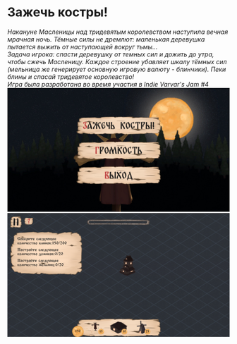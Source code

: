 
# Зажечь костры!
*Накануне Масленицы над тридевятым королевством наступила вечная мрачная ночь. Тёмные силы не дремлют:  маленькая деревушка  пытается выжить от наступающей вокруг тьмы...\
Задача игрока: спасти деревушку от темных сил и дожить до утра, чтобы сжечь Масленицу. Каждое строение убавляет шкалу тёмных сил (мельница же генерирует основную игровую валюту - блинчики).
Пеки блины и спасай тридевятое королевство! \
Игра была разработана во время участия в Indie Varvar's Jam #4*
![Alt text](Assets/Sprites/LightBonfiresMenu.png "Стартоовое меню")
![Alt text](Assets/Sprites/LightBonfires.png "Игровой процесс")
